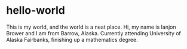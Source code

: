 # hello-world
This is my world, and the world is a neat place. 
Hi, my name is Ianjon Brower and I am from Barrow, Alaska. Currently attending University of Alaska Fairbanks, finishing up a mathematics degree.
